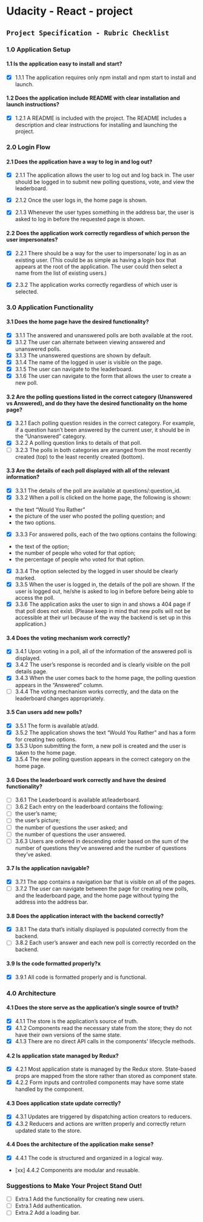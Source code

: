 # Udacity - React - project

##  `Project Specification - Rubric Checklist`
### 1.0 Application Setup
#### 1.1 Is the application easy to install and start?
- [x] 1.1.1 The application requires only npm install and npm start to install and launch.

#### 1.2 Does the application include README with clear installation and launch instructions?
- [x] 1.2.1 A README is included with the project. The README includes a description and clear instructions for installing and launching the project.

### 2.0 Login Flow
#### 2.1 Does the application have a way to log in and log out?
- [x] 2.1.1 The application allows the user to log out and log back in. The user should be logged in to submit new polling questions, vote, and view the leaderboard.
- [x] 2.1.2 Once the user logs in, the home page is shown.
- [x] 2.1.3 Whenever the user types something in the address bar, the user is asked to log in before the requested page is shown.


#### 2.2 Does the application work correctly regardless of which person the user impersonates?
- [x] 2.2.1 There should be a way for the user to impersonate/ log in as an existing user. (This could be as simple as having a login box that appears at the root of the application. The user could then select a name from the list of existing users.)
- [x] 2.3.2 The application works correctly regardless of which user is selected.


### 3.0 Application Functionality
#### 3.1 Does the home page have the desired functionality?
- [x] 3.1.1 The answered and unanswered polls are both available at the root.
- [x] 3.1.2 The user can alternate between viewing answered and unanswered polls.
- [x] 3.1.3 The unanswered questions are shown by default.
- [x] 3.1.4 The name of the logged in user is visible on the page.
- [x] 3.1.5 The user can navigate to the leaderboard.
- [x] 3.1.6 The user can navigate to the form that allows the user to create a new poll.

#### 3.2 Are the polling questions listed in the correct category (Unanswered vs Answered), and do they have the desired functionality on the home page?
- [x] 3.2.1 Each polling question resides in the correct category. For example, if a question hasn’t been answered by the current user, it should be in the “Unanswered” category.
- [x] 3.2.2 A polling question links to details of that poll.
- [ ] 3.2.3 The polls in both categories are arranged from the most recently created (top) to the least recently created (bottom).

#### 3.3 Are the details of each poll displayed with all of the relevant information?
- [x] 3.3.1 The details of the poll are available at questions/:question_id.
- [x] 3.3.2 When a poll is clicked on the home page, the following is shown:
* the text “Would You Rather”
* the picture of the user who posted the polling question; and
* the two options.
- [x] 3.3.3 For answered polls, each of the two options contains the following:
* the text of the option;
* the number of people who voted for that option;
* the percentage of people who voted for that option.
- [x] 3.3.4 The option selected by the logged in user should be clearly marked.
- [x] 3.3.5 When the user is logged in, the details of the poll are shown. If the user is logged out, he/she is asked to log in before before being able to access the poll.
- [x] 3.3.6 The application asks the user to sign in and shows a 404 page if that poll does not exist. (Please keep in mind that new polls will not be accessible at their url because of the way the backend is set up in this application.)

#### 3.4 Does the voting mechanism work correctly?
- [x] 3.4.1 Upon voting in a poll, all of the information of the answered poll is displayed.
- [x] 3.4.2 The user’s response is recorded and is clearly visible on the poll details page.
- [x] 3.4.3 When the user comes back to the home page, the polling question appears in the “Answered” column.
- [ ] 3.4.4 The voting mechanism works correctly, and the data on the leaderboard changes appropriately.

#### 3.5 Can users add new polls?
- [x] 3.5.1 The form is available at/add.
- [x] 3.5.2 The application shows the text “Would You Rather” and has a form for creating two options.
- [x] 3.5.3 Upon submitting the form, a new poll is created and the user is taken to the home page.
- [x] 3.5.4 The new polling question appears in the correct category on the home page.

#### 3.6 Does the leaderboard work correctly and have the desired functionality?
- [ ] 3.6.1 The Leaderboard is available at/leaderboard.
- [ ] 3.6.2 Each entry on the leaderboard contains the following:
- [ ] the user’s name;
- [ ] the user’s picture;
- [ ] the number of questions the user asked; and
- [ ] the number of questions the user answered.
- [ ] 3.6.3 Users are ordered in descending order based on the sum of the number of questions they’ve answered and the number of questions they’ve asked.

#### 3.7 Is the application navigable?
- [x] 3.7.1 The app contains a navigation bar that is visible on all of the pages.
- [ ] 3.7.2 The user can navigate between the page for creating new polls, and the leaderboard page, and the home page without typing the address into the address bar.

#### 3.8 Does the application interact with the backend correctly?
- [x] 3.8.1 The data that’s initially displayed is populated correctly from the backend.
- [ ] 3.8.2 Each user’s answer and each new poll is correctly recorded on the backend.

#### 3.9 Is the code formatted properly?x
- [x] 3.9.1 All code is formatted properly and is functional.

### 4.0 Architecture
#### 4.1 Does the store serve as the application’s single source of truth?
- [x] 4.1.1 The store is the application’s source of truth.
- [x] 4.1.2 Components read the necessary state from the store; they do not have their own versions of the same state.
- [x] 4.1.3 There are no direct API calls in the components' lifecycle methods.

#### 4.2 Is application state managed by Redux?
- [x] 4.2.1 Most application state is managed by the Redux store. State-based props are mapped from the store rather than stored as component state.
- [x] 4.2.2 Form inputs and controlled components may have some state handled by the component.

#### 4.3 Does application state update correctly?
- [x] 4.3.1 Updates are triggered by dispatching action creators to reducers.
- [x] 4.3.2 Reducers and actions are written properly and correctly return updated state to the store.

#### 4.4 Does the architecture of the application make sense?
- [x] 4.4.1 The code is structured and organized in a logical way.
- [xx] 4.4.2 Components are modular and reusable.

### Suggestions to Make Your Project Stand Out!
- [ ] Extra.1 Add the functionality for creating new users.
- [ ] Extra.1 Add authentication.
- [ ] Extra.2 Add a loading bar.
